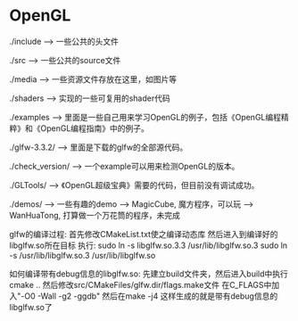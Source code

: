# OpenGL

./include --> 一些公共的头文件

./src --> 一些公共的source文件

./media --> 一些资源文件存放在这里，如图片等

./shaders --> 实现的一些可复用的shader代码

./examples --> 里面是一些自己用来学习OpenGL的例子，包括《OpenGL编程精粹》和《OpenGL编程指南》中的例子。

./glfw-3.3.2/ --> 里面是下载的glfw的全部源代码。

./check_version/ --> 一个example可以用来检测OpenGL的版本。

./GLTools/ --> 《OpenGL超级宝典》需要的代码，但目前没有调试成功。

./demos/ --> 一些有趣的demo
	--> MagicCube, 魔方程序，可以玩
	--> WanHuaTong, 打算做一个万花筒的程序，未完成


glfw的编译过程:
首先修改CMakeList.txt使之编译动态库
然后进入到编译好的libglfw.so所在目标
执行:
sudo ln -s libglfw.so.3.3 /usr/lib/libglfw.so.3
sudo ln -s /usr/lib/libglfw.so.3 /usr/lib/libglfw.so

如何编译带有debug信息的libglfw.so:
先建立build文件夹，然后进入build中执行cmake ..
然后修改src/CMakeFiles/glfw.dir/flags.make文件
在C_FLAGS中加入"-O0 -Wall -g2 -ggdb"
然后在make -j4
这样生成的就是带有debug信息的libglfw.so了

